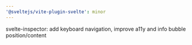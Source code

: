 ```yaml
---
'@sveltejs/vite-plugin-svelte': minor
---
```


svelte-inspector: add keyboard navigation, improve a11y and info bubble position/content
